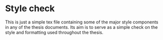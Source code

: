 # Style check
This is just a simple tex file containing some of the major style components in any of the thesis documents. Its aim is to serve as a simple check on the style and formatting used throughout the thesis.
